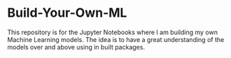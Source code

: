 # Build-Your-Own-ML
This repository is for the Jupyter Notebooks where I am building my own Machine Learning models. The idea is to have a great understanding of the models over and above using in built packages.
